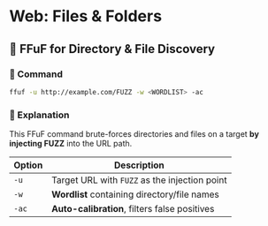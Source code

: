 # Web: Files & Folders

## 📂 FFuF for Directory & File Discovery

### **📌 Command**

```bash
ffuf -u http://example.com/FUZZ -w <WORDLIST> -ac
```

### **📝 Explanation**

This FFuF command brute-forces directories and files on a target **by injecting FUZZ** into the URL path.

| Option | Description                                   |
| ------ | --------------------------------------------- |
| `-u`   | Target URL with `FUZZ` as the injection point |
| `-w`   | **Wordlist** containing directory/file names  |
| `-ac`  | **Auto-calibration**, filters false positives |

